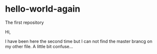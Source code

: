# hello-world-again
The first repository

Hi,

I have been here the second time but I can not find the master brancg on my other file. A little bit confuse...
